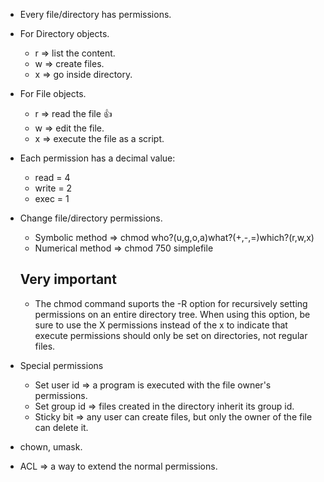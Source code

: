 - Every file/directory has permissions.
- For Directory objects.
  * r => list the content.
  * w => create files.
  * x => go inside directory.
  
- For File objects.
  * r => read  the file :+1:
  * w => edit the file.
  * x => execute the file as a script.
  
- Each permission has a decimal value:
  * read = 4
  * write = 2
  * exec = 1

- Change file/directory permissions.
  * Symbolic method => chmod who?(u,g,o,a)what?(+,-,=)which?(r,w,x)
  * Numerical method => chmod 750 simplefile
  ## Very important
  * The chmod command suports the -R option for recursively setting permissions on an entire directory tree. When using this option, be sure to use the X permissions instead of the x to indicate that execute permissions should only be set on directories, not regular files.
  
- Special permissions
  * Set user id => a program is executed with the file owner's permissions.
  * Set group id => files created in the directory inherit its group id.
  * Sticky bit => any user can create files, but only the owner of the file can delete it.
  
- chown, umask.

- ACL => a way to extend the normal permissions. 

